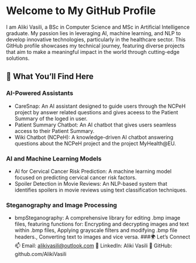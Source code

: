 # Welcome to My GitHub Profile
I am Aliki Vasili, a BSc in Computer Science and MSc in Artificial Intelligence graduate. My passion lies in leveraging AI, machine learning, and NLP to develop innovative technologies, particularly in the healthcare sector. This GitHub profile showcases my technical journey, featuring diverse projects that aim to make a meaningful impact in the world through cutting-edge solutions.
## 🚀 What You’ll Find Here
### AI-Powered Assistants
- CareSnap: An AI assistant designed to guide users through the NCPeH project by answer related questions and gives aceess to the Patient Summary of the loged in user.
- Patient Summary Chatbot: An AI chatbot that gives users seamless access to their Patient Summary.
- Wiki Chatbot (NCPeH): A knowledge-driven AI chatbot answering questions about the NCPeH project and the project MyHealth@EU.
### AI and Machine Learning Models
- AI for Cervical Cancer Risk Prediction: A machine learning model focused on predicting cervical cancer risk factors.
- Spoiler Detection in Movie Reviews: An NLP-based system that identifies spoilers in movie reviews using text classification techniques.
### Steganography and Image Processing
- bmpSteganography: A comprehensive library for editing .bmp image files, featuring functions for: Encrypting and decrypting images and text within .bmp files, Applying grayscale filters and modifying .bmp file headers., Converting text to images and vice versa.
###🌍 Let’s Connect
📫 Email: alikivasili@outlook.com
💼 LinkedIn: Aliki Vasili
📝 GitHub: github.com/AlikiVasili




<!--
**AlikiVasili/AlikiVasili** is a ✨ _special_ ✨ repository because its `README.md` (this file) appears on your GitHub profile.

Here are some ideas to get you started:

- 🔭 I’m currently working on ...
- 🌱 I’m currently learning ...
- 👯 I’m looking to collaborate on ...
- 🤔 I’m looking for help with ...
- 💬 Ask me about ...
- 📫 How to reach me: ...
- 😄 Pronouns: ...
- ⚡ Fun fact: ...
-->

